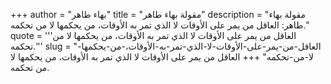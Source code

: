 +++
author = "بهاء طاهر"
title = "مقولة بهاء طاهر"
description = "مقولة بهاء طاهر: العاقل من يمر على الأوقات لا الذي تمر به الأوقات، من يحكمها لا من تحكمه."
quote = '''العاقل من يمر على الأوقات لا الذي تمر به الأوقات، من يحكمها لا من تحكمه.'''
slug = "العاقل-من-يمر-على-الأوقات-لا-الذي-تمر-به-الأوقات،-من-يحكمها-لا-من-تحكمه"
+++
العاقل من يمر على الأوقات لا الذي تمر به الأوقات، من يحكمها لا من تحكمه.

